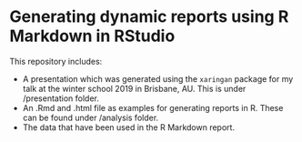 # Generating dynamic reports using R Markdown in RStudio
This repository includes:
- A presentation which was generated using the `xaringan` package for my talk at the winter school 2019 in Brisbane, AU. This is under /presentation folder.
- An .Rmd and .html file as examples for generating reports in R. These can be found under /analysis folder.
- The data that have been used in the R Markdown report.